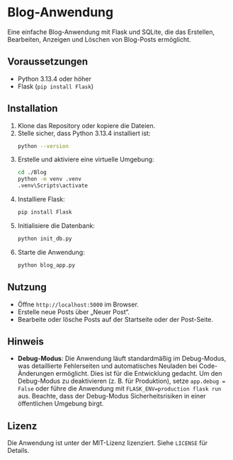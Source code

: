 # Blog-Anwendung

Eine einfache Blog-Anwendung mit Flask und SQLite, die das Erstellen, Bearbeiten, Anzeigen und Löschen von Blog-Posts ermöglicht.

## Voraussetzungen
- Python 3.13.4 oder höher
- Flask (`pip install Flask`)

## Installation
1. Klone das Repository oder kopiere die Dateien.
2. Stelle sicher, dass Python 3.13.4 installiert ist:
   ```bash
   python --version
   ```
3. Erstelle und aktiviere eine virtuelle Umgebung:
   ```bash
   cd ./Blog
   python -m venv .venv
   .venv\Scripts\activate
   ```
4. Installiere Flask:
   ```bash
   pip install Flask
   ```
5. Initialisiere die Datenbank:
   ```bash
   python init_db.py
   ```
6. Starte die Anwendung:
   ```bash
   python blog_app.py
   ```

## Nutzung
- Öffne `http://localhost:5000` im Browser.
- Erstelle neue Posts über „Neuer Post“.
- Bearbeite oder lösche Posts auf der Startseite oder der Post-Seite.

## Hinweis
- **Debug-Modus**: Die Anwendung läuft standardmäßig im Debug-Modus, was detaillierte Fehlerseiten und automatisches Neuladen bei Code-Änderungen ermöglicht. Dies ist für die Entwicklung gedacht. Um den Debug-Modus zu deaktivieren (z. B. für Produktion), setze `app.debug = False` oder führe die Anwendung mit `FLASK_ENV=production flask run` aus. Beachte, dass der Debug-Modus Sicherheitsrisiken in einer öffentlichen Umgebung birgt.

## Lizenz
Die Anwendung ist unter der MIT-Lizenz lizenziert. Siehe `LICENSE` für Details.